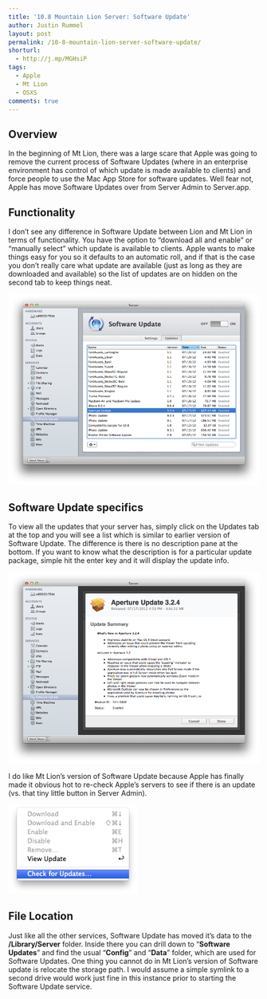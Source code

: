 ```yaml
---
title: '10.8 Mountain Lion Server: Software Update'
author: Justin Rummel
layout: post
permalink: /10-8-mountain-lion-server-software-update/
shorturl:
  - http://j.mp/MGHsiP
tags: 
  - Apple
  - Mt Lion
  - OSXS
comments: true
---
```

Overview
--------
In the beginning of Mt Lion, there was a large scare that Apple was going to remove the current process of Software Updates (where in an enterprise environment has control of which update is made available to clients) and force people to use the Mac App Store for software updates. Well fear not, Apple has move Software Updates over from Server Admin to Server.app.

Functionality
-------------
I don’t see any difference in Software Update between Lion and Mt Lion in terms of functionality. You have the option to “download all and enable” or “manually select” which update is available to clients. Apple wants to make things easy for you so it defaults to an automatic roll, and if that is the case you don’t really care what update are available (just as long as they are downloaded and available) so the list of updates are on hidden on the second tab to keep things neat. 

![1-mtl-SUS][1-mtl-SUS]

[1-mtl-SUS]: /images/2012/07/1-mtl-SUS.png

Software Update specifics
-------------------------
To view all the updates that your server has, simply click on the Updates tab at the top and you will see a list which is similar to earlier version of Software Update. The difference is there is no description pane at the bottom. If you want to know what the description is for a particular update package, simple hit the enter key and it will display the update info.

![2-mtl-SUS][2-mtl-SUS]

[2-mtl-SUS]: /images/2012/07/2-mtl-SUS.png

I do like Mt Lion’s version of Software Update because Apple has finally made it obvious hot to re-check Apple’s servers to see if there is an update (vs. that tiny little button in Server Admin).

![3-mtl-SUS][3-mtl-SUS]

[3-mtl-SUS]: /images/2012/07/3-mtl-SUS.png

File Location
-------------
Just like all the other services, Software Update has moved it’s data to the **/Library/Server** folder. Inside there you can drill down to “**Software Updates**” and find the usual “**Config**” and “**Data**” folder, which are used for Software Updates. One thing you cannot do in Mt Lion’s version of Software update is relocate the storage path. I would assume a simple symlink to a second drive would work just fine in this instance prior to starting the Software Update service.